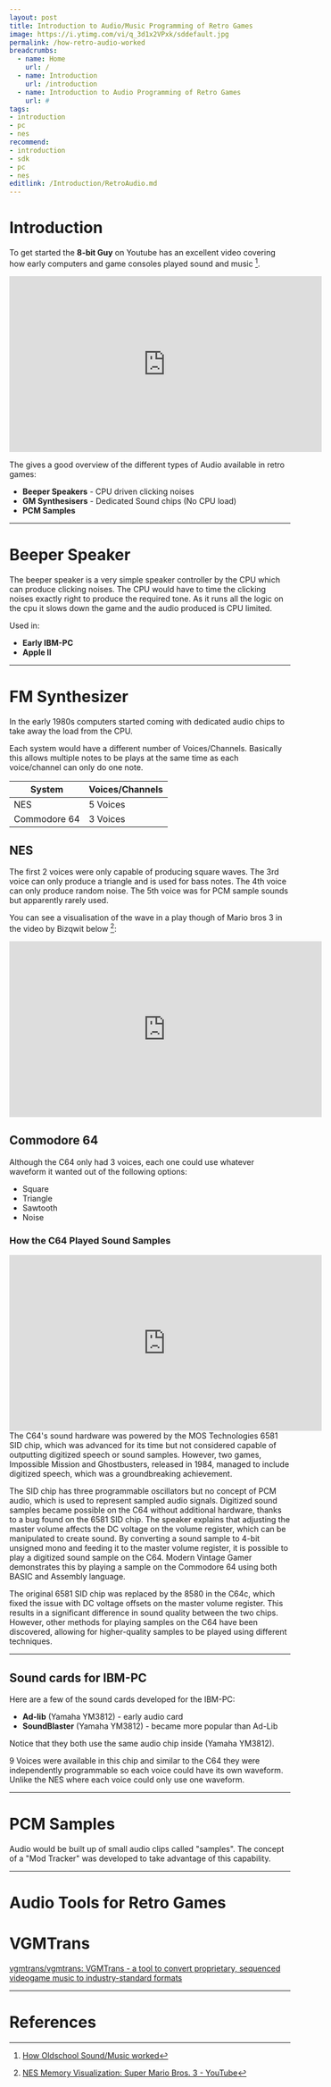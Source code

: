 ```yaml
---
layout: post
title: Introduction to Audio/Music Programming of Retro Games
image: https://i.ytimg.com/vi/q_3d1x2VPxk/sddefault.jpg
permalink: /how-retro-audio-worked
breadcrumbs:
  - name: Home
    url: /
  - name: Introduction
    url: /introduction
  - name: Introduction to Audio Programming of Retro Games
    url: #
tags: 
- introduction
- pc
- nes
recommend: 
- introduction
- sdk
- pc
- nes
editlink: /Introduction/RetroAudio.md
---
```


# Introduction
To get started the **8-bit Guy** on Youtube has an excellent video covering how early computers and game consoles played sound and music [^1].

<iframe width="560" height="315" src="https://www.youtube.com/embed/q_3d1x2VPxk?si=EiN8a2g7nPkwg-GT" title="YouTube video player" frameborder="0" allow="accelerometer; autoplay; clipboard-write; encrypted-media; gyroscope; picture-in-picture; web-share" referrerpolicy="strict-origin-when-cross-origin" allowfullscreen></iframe>

The gives a good overview of the different types of Audio available in retro games:
* **Beeper Speakers** - CPU driven clicking noises
* **GM Synthesisers** - Dedicated Sound chips (No CPU load)
* **PCM Samples**

---
# Beeper Speaker
The beeper speaker is a very simple speaker controller by the CPU which can produce clicking noises. The CPU would have to time the clicking noises exactly right to produce the required tone. As it runs all the logic on the cpu it slows down the game and the audio produced is CPU limited.

Used in:
* **Early IBM-PC**
* **Apple II**

---
# FM Synthesizer
In the early 1980s computers started coming with dedicated audio chips to take away the load from the CPU.

Each system would have a different number of Voices/Channels. Basically this allows multiple notes to be plays at the same time as each voice/channel can only do one note.

System | Voices/Channels
---|---
NES | 5 Voices
Commodore 64 | 3 Voices

## NES
The first 2 voices were only capable of producing square waves.
The 3rd voice can only produce a triangle and is used for bass notes.
The 4th voice can only produce random noise.
The 5th voice was for PCM sample sounds but apparently rarely used.

You can see a visualisation of the wave in a play though of Mario bros 3 in the video by Bizqwit below [^2]:
<iframe width="560" height="315" src="https://www.youtube.com/embed/xI3xZAn7r2A" frameborder="0" allow="accelerometer; autoplay; encrypted-media; gyroscope; picture-in-picture" allowfullscreen></iframe>

## Commodore 64
Although the C64 only had 3 voices, each one could use whatever waveform it wanted out of the following options:
* Square
* Triangle
* Sawtooth
* Noise

### How the C64 Played Sound Samples
<iframe width="560" height="315" src="https://www.youtube.com/embed/0xWyLeVnxFU" title="YouTube video player" frameborder="0" allow="accelerometer; autoplay; clipboard-write; encrypted-media; gyroscope; picture-in-picture; web-share" allowfullscreen></iframe>
The C64's sound hardware was powered by the MOS Technologies 6581 SID chip, which was advanced for its time but not considered capable of outputting digitized speech or sound samples. However, two games, Impossible Mission and Ghostbusters, released in 1984, managed to include digitized speech, which was a groundbreaking achievement.

The SID chip has three programmable oscillators but no concept of PCM audio, which is used to represent sampled audio signals. Digitized sound samples became possible on the C64 without additional hardware, thanks to a bug found on the 6581 SID chip. The speaker explains that adjusting the master volume affects the DC voltage on the volume register, which can be manipulated to create sound. By converting a sound sample to 4-bit unsigned mono and feeding it to the master volume register, it is possible to play a digitized sound sample on the C64. Modern Vintage Gamer
 demonstrates this by playing a sample on the Commodore 64 using both BASIC and Assembly language.

The original 6581 SID chip was replaced by the 8580 in the C64c, which fixed the issue with DC voltage offsets on the master volume register. This results in a significant difference in sound quality between the two chips. However, other methods for playing samples on the C64 have been discovered, allowing for higher-quality samples to be played using different techniques.

---
## Sound cards for IBM-PC
Here are a few of the sound cards developed for the IBM-PC:
* **Ad-lib**  (Yamaha YM3812) - early audio card
* **SoundBlaster** (Yamaha YM3812) - became more popular than Ad-Lib 

Notice that they both use the same audio chip inside (Yamaha YM3812).

9 Voices were available in this chip and similar to the C64 they were independently programmable so each voice could have its own waveform. Unlike the NES where each voice could only use one waveform.

---
# PCM Samples
Audio would be built up of small audio clips called "samples". The concept of a "Mod Tracker" was developed to take advantage of this capability.


---
# Audio Tools for Retro Games

# VGMTrans
[vgmtrans/vgmtrans: VGMTrans - a tool to convert proprietary, sequenced videogame music to industry-standard formats](https://github.com/vgmtrans/vgmtrans?tab=readme-ov-file#vgmtrans---video-game-music-translator--)

---
# References
[^1]: [How Oldschool Sound/Music worked](https://www.youtube.com/watch?v=q_3d1x2VPxk)
[^2]: [NES Memory Visualization: Super Mario Bros. 3 - YouTube](https://www.youtube.com/watch?v=xI3xZAn7r2A)
